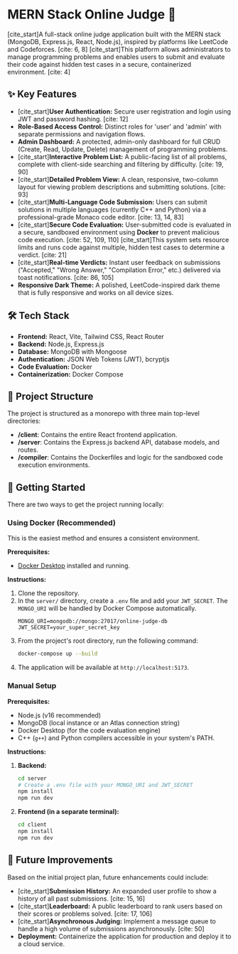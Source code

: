 # MERN Stack Online Judge 🚀

[cite_start]A full-stack online judge application built with the MERN stack (MongoDB, Express.js, React, Node.js), inspired by platforms like LeetCode and Codeforces. [cite: 6, 8] [cite_start]This platform allows administrators to manage programming problems and enables users to submit and evaluate their code against hidden test cases in a secure, containerized environment. [cite: 4]

## ✨ Key Features

- [cite_start]**User Authentication:** Secure user registration and login using JWT and password hashing. [cite: 12]
- **Role-Based Access Control:** Distinct roles for 'user' and 'admin' with separate permissions and navigation flows.
- **Admin Dashboard:** A protected, admin-only dashboard for full CRUD (Create, Read, Update, Delete) management of programming problems.
- [cite_start]**Interactive Problem List:** A public-facing list of all problems, complete with client-side searching and filtering by difficulty. [cite: 19, 90]
- [cite_start]**Detailed Problem View:** A clean, responsive, two-column layout for viewing problem descriptions and submitting solutions. [cite: 93]
- [cite_start]**Multi-Language Code Submission:** Users can submit solutions in multiple languages (currently C++ and Python) via a professional-grade Monaco code editor. [cite: 13, 14, 83]
- [cite_start]**Secure Code Evaluation:** User-submitted code is evaluated in a secure, sandboxed environment using **Docker** to prevent malicious code execution. [cite: 52, 109, 110] [cite_start]This system sets resource limits and runs code against multiple, hidden test cases to determine a verdict. [cite: 21]
- [cite_start]**Real-time Verdicts:** Instant user feedback on submissions ("Accepted," "Wrong Answer," "Compilation Error," etc.) delivered via toast notifications. [cite: 86, 105]
- **Responsive Dark Theme:** A polished, LeetCode-inspired dark theme that is fully responsive and works on all device sizes.

## 🛠️ Tech Stack

- **Frontend:** React, Vite, Tailwind CSS, React Router
- **Backend:** Node.js, Express.js
- **Database:** MongoDB with Mongoose
- **Authentication:** JSON Web Tokens (JWT), bcryptjs
- **Code Evaluation:** Docker
- **Containerization:** Docker Compose

## 📁 Project Structure

The project is structured as a monorepo with three main top-level directories:

-   **/client**: Contains the entire React frontend application.
-   **/server**: Contains the Express.js backend API, database models, and routes.
-   **/compiler**: Contains the Dockerfiles and logic for the sandboxed code execution environments.

## 🚀 Getting Started

There are two ways to get the project running locally:

### Using Docker (Recommended)
This is the easiest method and ensures a consistent environment.

**Prerequisites:**
- [Docker Desktop](https://www.docker.com/products/docker-desktop/) installed and running.

**Instructions:**
1.  Clone the repository.
2.  In the `server/` directory, create a `.env` file and add your `JWT_SECRET`. The `MONGO_URI` will be handled by Docker Compose automatically.
    ```env
    MONGO_URI=mongodb://mongo:27017/online-judge-db
    JWT_SECRET=your_super_secret_key
    ```
3.  From the project's root directory, run the following command:
    ```bash
    docker-compose up --build
    ```
4.  The application will be available at `http://localhost:5173`.

### Manual Setup
**Prerequisites:**
- Node.js (v16 recommended)
- MongoDB (local instance or an Atlas connection string)
- Docker Desktop (for the code evaluation engine)
- C++ (`g++`) and Python compilers accessible in your system's PATH.

**Instructions:**
1.  **Backend:**
    ```bash
    cd server
    # Create a .env file with your MONGO_URI and JWT_SECRET
    npm install
    npm run dev
    ```
2.  **Frontend (in a separate terminal):**
    ```bash
    cd client
    npm install
    npm run dev
    ```

## 🔮 Future Improvements

Based on the initial project plan, future enhancements could include:

-   [cite_start]**Submission History:** An expanded user profile to show a history of all past submissions. [cite: 15, 16]
-   [cite_start]**Leaderboard:** A public leaderboard to rank users based on their scores or problems solved. [cite: 17, 106]
-   [cite_start]**Asynchronous Judging:** Implement a message queue to handle a high volume of submissions asynchronously. [cite: 50]
-   **Deployment:** Containerize the application for production and deploy it to a cloud service.